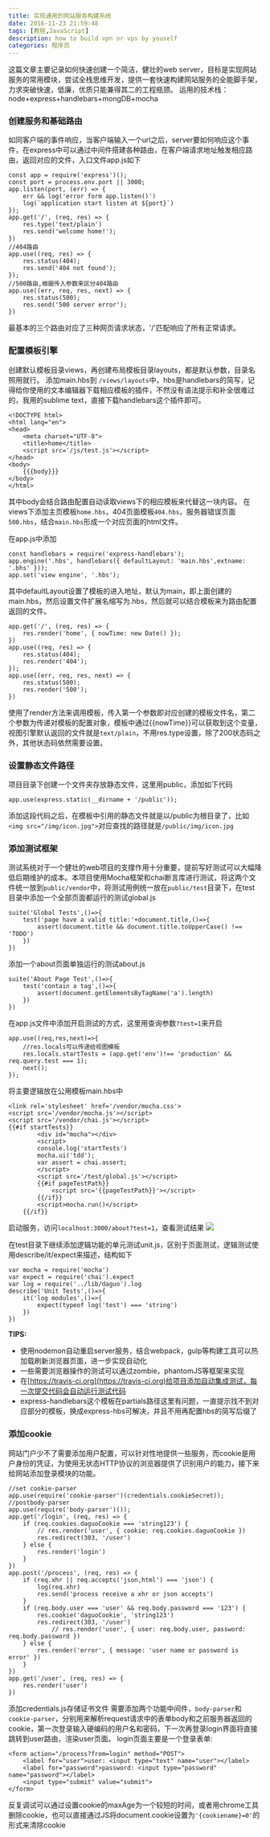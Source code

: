 ```yaml
---
title: 实现通用的网站服务构建系统
date: 2016-11-23 21:59:48
tags: [教程,JavaScript]
description: how to build vpn or vps by youself
categories: 程序员
---
```

这篇文章主要记录如何快速创建一个简洁，健壮的web server，目标是实现网站服务的常用模块，尝试全栈思维开发，提供一套快速构建网站服务的全能脚手架，力求突破快速，低廉，优质只能兼得其二的工程瓶颈。
运用的技术栈：node+express+handlebars+mongDB+mocha
<!--more-->
### 创建服务和基础路由

如同客户端的事件响应，当客户端输入一个url之后，server要如何响应这个事件，在express中可以通过中间件搭建各种路由，在客户端请求地址触发相应路由，返回对应的文件，入口文件app.js如下

```
const app = require('express')();
const port = process.env.port || 3000;
app.listen(port, (err) => {
    err && log('error form app.listen()')
    log(`application start listen at ${port}`)
});
app.get('/', (req, res) => {
    res.type('text/plain')
    res.send('welcome home!');
})
//404路由
app.use((req, res) => {
    res.status(404);
    res.send('404 not found');
});
//500路由,根据传入参数来区分404路由
app.use((err, req, res, next) => {
    res.status(500);
    res.send('500 server error');
})
```
最基本的三个路由对应了三种网页请求状态，'/'匹配响应了所有正常请求。

### 配置模板引擎

创建默认模板目录views，再创建布局模板目录layouts，都是默认参数，目录名照用就行。
添加main.hbs到 `/views/layouts`中，hbs是handlebars的简写，记得给你使用的文本编辑器下载相应模板的插件，不然没有语法提示和补全很难过的，我用的sublime text，直接下载handlebars这个插件即可。

```
<!DOCTYPE html>
<html lang="en">
<head>
	<meta charset="UTF-8">
	<title>home</title>
	<script src='/js/test.js'></script>
</head>
<body>
	{{{body}}}
</body>
</html>
```

其中body会结合路由配置自动读取views下的相应模板来代替这一块内容。
在views下添加主页模板`home.hbs`，404页面模板`404.hbs`，服务器错误页面`500.hbs`，结合`main.hbs`形成一个对应页面的html文件。

在app.js中添加

```
const handlebars = require('express-handlebars');
app.engine('.hbs', handlebars({ defaultLayout: 'main.hbs',extname: '.bhs' }));
app.set('view engine', '.hbs');
```

其中defaultLayout设置了模板的进入地址，默认为main，即上面创建的main.hbs，然后设置文件扩展名缩写为.hbs，然后就可以结合模板来为路由配置返回的文件。

```
app.get('/', (req, res) => {
    res.render('home', { nowTime: new Date() });
})
app.use((req, res) => {
    res.status(404);
    res.render('404');
});
app.use((err, req, res, next) => {
    res.status(500);
    res.render('500');
})
```
使用了render方法来调用模板，传入第一个参数即对应创建的模板文件名，第二个参数为传递对模板的配置对象，模板中通过{{nowTime}}可以获取到这个变量，视图引擎默认返回的文件就是`text/plain`，不用res.type设置，除了200状态码之外，其他状态码依然需要设置。

### 设置静态文件路径
项目目录下创建一个文件夹存放静态文件，这里用public，添加如下代码
```
app.use(express.static(__dirname + '/public'));
```
添加这段代码之后，在模板中引用的静态文件就是以/public为根目录了，比如`<img src="/img/icon.jpg">`对应查找的路径就是`/public/img/icon.jpg`

### 添加测试框架
测试系统对于一个健壮的web项目的支撑作用十分重要，提前写好测试可以大幅降低后期维护的成本。本项目使用Mocha框架和chai断言库进行测试，将这两个文件统一放到`public/vendor`中，将测试用例统一放在`public/test`目录下，在test目录中添加一个全部页面都运行的测试global.js
```
suite('Global Tests',()=>{
    test('page have a valid title:'+document.title,()=>{
        assert(document.title && document.title.toUpperCase() !== 'TODO')
    })
})
```
添加一个about页面单独运行的测试about.js
```
suite('About Page Test',()=>{
    test('contain a tag',()=>{
        assert(document.getElementsByTagName('a').length)
    })
})
```

在app.js文件中添加开启测试的方式，这里用查询参数`?test=1`来开启
```
app.use((req,res,next)=>{
    //res.locals可以传递给视图模板
    res.locals.startTests = (app.get('env')!== 'production' && req.query.test === 1);
    next();
});
```
将主要逻辑放在公用模板main.hbs中
```
<link rel='stylesheet' href='/vendor/mocha.css'>
<script src='/vendor/mocha.js'></script>
<script src='/vendor/chai.js'></script>
{{#if startTests}}
        <div id="mocha"></div>
        <script>
        console.log('startTests')
        mocha.ui('tdd');
        var assert = chai.assert;
        </script>
        <script src='/test/global.js'></script>
        {{#if pageTestPath}}
            <script src='{{pageTestPath}}'></script>
        {{/if}}
        <script>mocha.run()</script>
    {{/if}}
```
启动服务，访问`localhost:3000/about?test=1`，查看测试结果
![](/pic/aboutTest.jpeg)

在test目录下继续添加逻辑功能的单元测试unit.js，区别于页面测试，逻辑测试使用describe/it/expect来描述，结构如下
```
var mocha = require('mocha')
var expect = require('chai').expect
var log = require('../lib/daguo').log
describe('Unit Tests',()=>{
    it('log modules',()=>{
        expect(typeof log('test') === 'string')
    })
})
```

**TIPS:**
- 使用nodemon自动重启server服务，结合webpack，gulp等构建工具可以热加载刷新浏览器页面，进一步实现自动化
- 一些需要浏览器操作的测试可以通过zombie，phantomJS等框架来实现
- 在[https://travis-ci.org](https://travis-ci.org)给项目添加自动集成测试，每一次提交代码会自动运行测试代码
- express-handlebars这个模板在partials路径这里有问题，一直提示找不到对应部分的模板，换成express-hbs可解决，并且不用再配置hbs的简写后缀了

### 添加cookie
网站门户少不了需要添加用户配置，可以针对性地提供一些服务，而cookie是用户身份的凭证，为使用无状态HTTP协议的浏览器提供了识别用户的能力，接下来给网站添加登录模块的功能。
```
//set cookie-parser
app.use(require('cookie-parser')(credentials.cookieSecret));
//postbody-parser
app.use(require('body-parser')());
app.get('/login', (req, res) => {
    if (req.cookies.daguoCookie === 'string123') {
        // res.render('user', { cookie: req.cookies.daguoCookie })
        res.redirect(303, '/user')
    } else {
        res.render('login')
    }
})
app.post('/process', (req, res) => {
    if (req.xhr || req.accepts('json,html') === 'json') {
        log(req.xhr)
        res.send('process receive a xhr or json accepts')
    }
    if (req.body.user === 'user' && req.body.password === '123') {
        res.cookie('daguoCookie', 'string123')
        res.redirect(303, '/user')
            // res.render('user', { user: req.body.user, password: req.body.password })
    } else {
        res.render('error', { message: 'user name or password is error' })
    }
})
app.get('/user', (req, res) => {
    res.render('user')
})
```
添加credentials.js存储证书文件
需要添加两个功能中间件，`body-parser`和`cookie-parser`，分别用来解析request请求中的表单body和之前服务器返回的cookie，第一次登录输入硬编码的用户名和密码，下一次再登录login界面将直接跳转到user路由，渲染user页面。
login页面主要是一个登录表单:
```
<form action="/process?from=login" method="POST">
    <label for="user">user: <input type="text" name="user"></label>
    <label for="password">password: <input type="password" name="password"></label>
    <input type="submit" value="submit">
</form>
```
反复调试可以通过设置cookie的maxAge为一个较短的时间，或者用chrome工具删除cookie，也可以直接通过JS将document.cookie设置为`'{cookiename}=0'`的形式来清除cookie